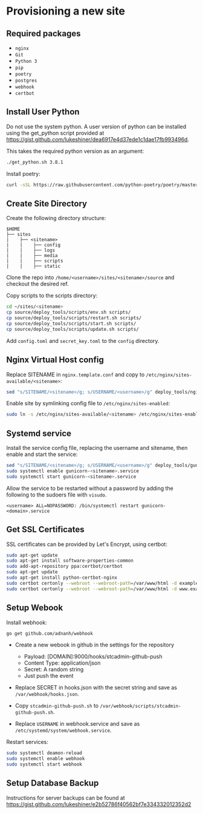 # Provisioning a new site

## Required packages

* `nginx`
* `Git`
* `Python 3`
* `pip`
* `poetry`
* `postgres`
* `webhook`
* `certbot`

## Install User Python

Do not use the system python. A user version of python can be installed using
the get_python script provided at <https://gist.github.com/lukeshiner/dea6917e4d37ede1c1dae17fb993496d>.

This takes the required python version as an argument:

```bash
./get_python.sh 3.8.1
```

Install poetry:

```bash
curl -sSL https://raw.githubusercontent.com/python-poetry/poetry/master/get-poetry.py | python
```

## Create Site Directory

Create the following directory structure:

```directory structure
$HOME
├── sites
|    ├── <sitename>
|    |    ├── config
|    |    ├── logs
|    |    ├── media
|    |    ├── scripts
|    |    ├── static
```

Clone the repo into `/home/<username>/sites/<sitename>/source` and checkout the desired ref.

Copy scripts to the scripts directory:

```bash
cd ~/sites/<sitename>
cp source/deploy_tools/scripts/env.sh scripts/
cp source/deploy_tools/scripts/restart.sh scripts/
cp source/deploy_tools/scripts/start.sh scripts/
cp source/deploy_tools/scripts/update.sh scripts/
```

Add `config.toml` and `secret_key.toml` to the `config` directory.

## Nginx Virtual Host config

Replace SITENAME in `nginx.template.conf` and copy to
`/etc/nginx/sites-available/<sitename>`:

```bash
sed "s/SITENAME/<sitename>/g; s/USERNAME/<username>/g" deploy_tools/nginx.template.conf | sudo tee /etc/nginx/sites-available/<sitename>
```

Enable site by symlinking config file to `/etc/nginx/sites-enabled`:

```bash
sudo ln -s /etc/nginx/sites-available/<sitename> /etc/nginx/sites-enabled/<sitename>
```

## Systemd service

Install the service config file, replacing the username and sitename, then enable and start the service:

```bash
sed "s/SITENAME/<sitename>/g; s/USERNAME/<username>/g" deploy_tools/gunicorn-systemd.template.service \ |sudo tee etc/systemd/system/gunicorn-<sitename>.service
sudo systemctl enable gunicorn-<sitename>.service
sudo systemctl start gunicorn-<sitename>.service
```

Allow the service to be restarted without a password by adding the following to the sudoers file with `visudo`.

```<username> ALL=NOPASSWORD: /bin/systemctl restart gunicorn-<domain>.service```

## Get SSL Certificates

SSL certificates can be provided by Let's Encrypt, using certbot:

```bash
sudo apt-get update
sudo apt-get install software-properties-common
sudo add-apt-repository ppa:certbot/certbot
sudo apt-get update
sudo apt-get install python-certbot-nginx
sudo certbot certonly --webroot --webroot-path=/var/www/html -d example.co.uk
sudo certbot certonly --webroot --webroot-path=/var/www/html -d www.example.co.uk
```

## Setup Webook

Install webhook:

```bash
go get github.com/adnanh/webhook
```

* Create a new webook in github in the settings for the repository

  * Payload: [DOMAIN]:9000/hooks/stcadmin-github-push
  * Content Type: application/json
  * Secret: A random string
  * Just push the event

* Replace SECRET in hooks.json with the secret string and save as `/var/webhook/hooks.json`.
* Copy `stcadmin-github-push.sh` to `/var/webhook/scripts/stcadmin-github-push.sh`.
* Replace `USERNAME` in webhook.service and save as `/etc/systemd/system/webhook.service`.

Restart services:

```bash
sudo systemctl deamon-reload
sudo systemctl enable webhook
sudo systemctl start webhook
```

## Setup Database Backup

Instructions for server backups can be found at <https://gist.github.com/lukeshiner/e2b52786f40562bf7e334332012352d2>

